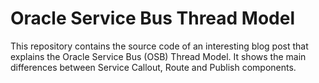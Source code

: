 # Oracle Service Bus Thread Model

This repository contains the source code of an interesting blog post that explains the Oracle Service Bus (OSB) Thread Model. It shows the main differences between Service Callout, Route and Publish components.
